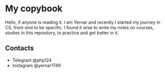 # My copybook
Hello, if anyone is reading it. I am Yernar and recently I started my journey in CS, front-end to be specific. I found it wise to write my notes on courses, studies in this repository, to practice and get better in it. 

## Contacts
- Telegram @php124
- Instagram @yernar1749
